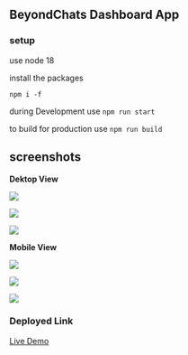 ## BeyondChats Dashboard App 

### setup

use node 18

install the packages
```
npm i -f
```
during Development use `npm run start`

to build for production use `npm run build`

## screenshots

**Dektop View**

![](https://github.com/VibhashDwivedi/beyond-chats-dashboard/blob/main/screenshots/Screenshot%20(353).png?raw=true)

![](https://github.com/VibhashDwivedi/beyond-chats-dashboard/blob/main/screenshots/Screenshot%20(354).png?raw=true)

![](https://github.com/VibhashDwivedi/beyond-chats-dashboard/blob/main/screenshots/Screenshot%20(355).png?raw=true)

**Mobile View**

![](https://github.com/VibhashDwivedi/beyond-chats-dashboard/blob/main/screenshots/1%20.jpg?raw=true)

![](https://github.com/VibhashDwivedi/beyond-chats-dashboard/blob/main/screenshots/2%20.jpg?raw=true)

![](https://github.com/VibhashDwivedi/beyond-chats-dashboard/blob/main/screenshots/2%20.jpg?raw=true)

### Deployed Link
[Live Demo](https://beyond-chats-dashboard.vercel.app/null/mind-map)


